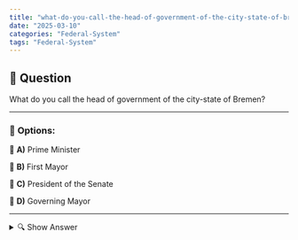 ```yaml
---
title: "what-do-you-call-the-head-of-government-of-the-city-state-of-bremen"
date: "2025-03-10"
categories: "Federal-System"
tags: "Federal-System"
---
```


## 📌 **Question**

What do you call the head of government of the city-state of Bremen?



---

### 📝 **Options:**

🔘 **A)** Prime Minister

🔘 **B)** First Mayor

🔘 **C)** President of the Senate

🔘 **D)** Governing Mayor

---

<details>
  <summary>🔍 Show Answer</summary>

  <p>
💡  <b>Correct Answer:</b>  c
  </p>
  <p>
    📖<b>Explanation:</b>
    Bremen is one of the three city states of Germany and consists of the cities of Bremen and Bremerhaven. As a federal state, Bremen has its own state government, which is headed by a head of government. The designation for this position can vary depending on the city-state. In Bremen, the head of government bears the title, which reflects his leading role in the administration and political leadership of the state. This office is crucial for the implementation of laws and the representation of Bremen at the federal level.
  </p>
</details>
